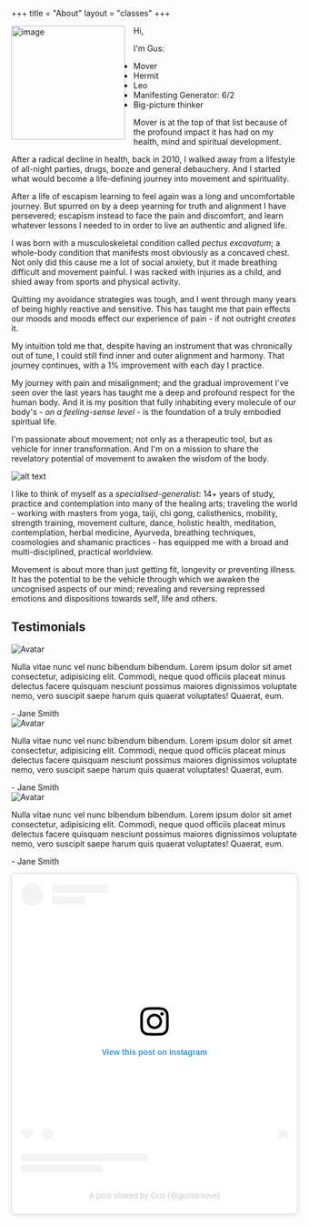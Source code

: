 +++
title = "About"
layout = "classes"
+++

<div class="article__head" style="">
    <img src="/images/gus.jpg" alt="image" height="200px" width="200px" style="float: left; margin-right: 15px;">
</div>



Hi, 

I'm Gus:
- Mover
- Hermit
- Leo
- Manifesting Generator: 6/2
- Big-picture thinker

Mover is at the top of that list because of the profound impact it has had on my health, mind and spiritual development. 

After a radical decline in health, back in 2010, I walked away from a lifestyle of all-night parties, drugs, booze and general debauchery. And I started what would become a life-defining journey into movement and spirituality. 

After a life of escapism learning to feel again was a long and uncomfortable journey. But spurred on by a deep yearning for truth and alignment I have persevered; escapism instead to face the pain and discomfort, and learn whatever lessons I needed to in order to live an authentic and aligned life. 

I was born with a musculoskeletal condition called *pectus excavatum*; a whole-body condition that manifests most obviously as a concaved chest. Not only did this cause me a lot of social anxiety, but it made breathing difficult and movement painful. I was racked with injuries as a child, and shied away from sports and physical activity. 

Quitting my avoidance strategies was tough, and I went through many years of being highly reactive and sensitive. This has taught me that pain effects our moods and moods effect our experience of pain - if not outright *creates* it. 

My intuition told me that, despite having an instrument that was chronically out of tune, I could still find inner and outer alignment and harmony. That journey continues, with a 1% improvement with each day I practice. 

My journey with pain and misalignment; and the gradual improvement I've seen over the last years has taught me a deep and profound respect for the human body. And it is my position that fully inhabiting every molecule of our body's - *on a feeling-sense level* - is the foundation of a truly embodied spiritual life. 

I'm passionate about movement; not only as a therapeutic tool, but as vehicle for inner transformation. And I'm on a mission to share the revelatory potential of movement to awaken the wisdom of the body. 

![alt text](/images/gusbridge.jpg)

I like to think of myself as a *specialised-generalist*: 14+ years of study, practice and contemplation into many of the healing arts; traveling the world - working with masters from yoga, taiji, chi gong, calisthenics, mobility, strength training, movement culture, dance, holistic health, meditation, contemplation, herbal medicine, Ayurveda, breathing techniques, cosmologies and shamanic practices - has equipped me with a broad and multi-disciplined, practical worldview. 

Movement is about more than just getting fit, longevity or preventing illness. It has the potential to be the vehicle through which we awaken the uncognised aspects of our mind; revealing and reversing repressed emotions and dispositions towards self, life and others.

<!-- ![alt text](/images/58.png) -->

<!--Slider-->

   <h2>Testimonials</h2>
  <!-- Slider main container -->
<div class="swiper">
  <!-- Additional required wrapper -->
  <div class="swiper-wrapper">
    <!-- Slides -->
    <div class="swiper-slide">
      <div class="testimonial">
          <img src="/images/gus.jpg" alt="Avatar">
          <p>Nulla vitae nunc vel nunc bibendum bibendum. Lorem ipsum dolor sit amet consectetur, adipisicing elit. Commodi, neque quod officiis placeat minus delectus facere quisquam nesciunt possimus maiores dignissimos voluptate nemo, vero suscipit saepe harum quis quaerat voluptates! Quaerat, eum.</p>
          <span>- Jane Smith</span>
        </div>
      </div>
    <div class="swiper-slide">
      <div class="testimonial">
          <img src="/images/gus.jpg" alt="Avatar">
          <p>Nulla vitae nunc vel nunc bibendum bibendum. Lorem ipsum dolor sit amet consectetur, adipisicing elit. Commodi, neque quod officiis placeat minus delectus facere quisquam nesciunt possimus maiores dignissimos voluptate nemo, vero suscipit saepe harum quis quaerat voluptates! Quaerat, eum.</p>
          <span>- Jane Smith</span>
        </div>
    </div>
    <div class="swiper-slide">
      <div class="testimonial">
          <img src="/images/gus.jpg" alt="Avatar">
          <p>Nulla vitae nunc vel nunc bibendum bibendum. Lorem ipsum dolor sit amet consectetur, adipisicing elit. Commodi, neque quod officiis placeat minus delectus facere quisquam nesciunt possimus maiores dignissimos voluptate nemo, vero suscipit saepe harum quis quaerat voluptates! Quaerat, eum.</p>
          <span>- Jane Smith</span>
        </div>
    </div>
  </div>
  <!-- If we need pagination -->

  <!-- If we need navigation buttons -->
  <div class="swiper-button-prev"></div>
  <div class="swiper-button-next"></div>

  <!-- If we need scrollbar -->
  <div class="swiper-scrollbar"></div>
</div>
    
  <link
  rel="stylesheet"
  href="https://cdn.jsdelivr.net/npm/swiper@10/swiper-bundle.min.css"
/>

<script src="https://cdn.jsdelivr.net/npm/swiper@10/swiper-bundle.min.js"></script>

<script>
  const swiper = new Swiper('.swiper', {
  // Optional parameters
  direction: 'vertical',
  loop: true,

  // If we need pagination
  pagination: {
    el: '.swiper-pagination',
  },

  // Navigation arrows
  navigation: {
    nextEl: '.swiper-button-next',
    prevEl: '.swiper-button-prev',
  },

  // And if we need scrollbar
  scrollbar: {
    el: '.swiper-scrollbar',
  },
});

  </script>

<!--Instagram Feed-->
<div class="ifeeddiv">
<p class="ifeed" ><blockquote class="instagram-media" data-instgrm-captioned data-instgrm-permalink="https://www.instagram.com/p/CoVR5-_smFq/?utm_source=ig_embed&amp;utm_campaign=loading" data-instgrm-version="14" style=" background:#FFF; border:0; border-radius:3px; box-shadow:0 0 1px 0 rgba(0,0,0,0.5),0 1px 10px 0 rgba(0,0,0,0.15); margin: 1px; max-width:540px; min-width:326px; padding:0; width:99.375%; width:-webkit-calc(100% - 2px); width:calc(100% - 2px);"><div style="padding:16px;"> <a href="https://www.instagram.com/p/CoVR5-_smFq/?utm_source=ig_embed&amp;utm_campaign=loading" style=" background:#FFFFFF; line-height:0; padding:0 0; text-align:center; text-decoration:none; width:100%;" target="_blank"> <div style=" display: flex; flex-direction: row; align-items: center;"> <div style="background-color: #F4F4F4; border-radius: 50%; flex-grow: 0; height: 40px; margin-right: 14px; width: 40px;"></div> <div style="display: flex; flex-direction: column; flex-grow: 1; justify-content: center;"> <div style=" background-color: #F4F4F4; border-radius: 4px; flex-grow: 0; height: 14px; margin-bottom: 6px; width: 100px;"></div> <div style=" background-color: #F4F4F4; border-radius: 4px; flex-grow: 0; height: 14px; width: 60px;"></div></div></div><div style="padding: 19% 0;"></div> <div style="display:block; height:50px; margin:0 auto 12px; width:50px;"><svg width="50px" height="50px" viewBox="0 0 60 60" version="1.1" xmlns="https://www.w3.org/2000/svg" xmlns:xlink="https://www.w3.org/1999/xlink"><g stroke="none" stroke-width="1" fill="none" fill-rule="evenodd"><g transform="translate(-511.000000, -20.000000)" fill="#000000"><g><path d="M556.869,30.41 C554.814,30.41 553.148,32.076 553.148,34.131 C553.148,36.186 554.814,37.852 556.869,37.852 C558.924,37.852 560.59,36.186 560.59,34.131 C560.59,32.076 558.924,30.41 556.869,30.41 M541,60.657 C535.114,60.657 530.342,55.887 530.342,50 C530.342,44.114 535.114,39.342 541,39.342 C546.887,39.342 551.658,44.114 551.658,50 C551.658,55.887 546.887,60.657 541,60.657 M541,33.886 C532.1,33.886 524.886,41.1 524.886,50 C524.886,58.899 532.1,66.113 541,66.113 C549.9,66.113 557.115,58.899 557.115,50 C557.115,41.1 549.9,33.886 541,33.886 M565.378,62.101 C565.244,65.022 564.756,66.606 564.346,67.663 C563.803,69.06 563.154,70.057 562.106,71.106 C561.058,72.155 560.06,72.803 558.662,73.347 C557.607,73.757 556.021,74.244 553.102,74.378 C549.944,74.521 548.997,74.552 541,74.552 C533.003,74.552 532.056,74.521 528.898,74.378 C525.979,74.244 524.393,73.757 523.338,73.347 C521.94,72.803 520.942,72.155 519.894,71.106 C518.846,70.057 518.197,69.06 517.654,67.663 C517.244,66.606 516.755,65.022 516.623,62.101 C516.479,58.943 516.448,57.996 516.448,50 C516.448,42.003 516.479,41.056 516.623,37.899 C516.755,34.978 517.244,33.391 517.654,32.338 C518.197,30.938 518.846,29.942 519.894,28.894 C520.942,27.846 521.94,27.196 523.338,26.654 C524.393,26.244 525.979,25.756 528.898,25.623 C532.057,25.479 533.004,25.448 541,25.448 C548.997,25.448 549.943,25.479 553.102,25.623 C556.021,25.756 557.607,26.244 558.662,26.654 C560.06,27.196 561.058,27.846 562.106,28.894 C563.154,29.942 563.803,30.938 564.346,32.338 C564.756,33.391 565.244,34.978 565.378,37.899 C565.522,41.056 565.552,42.003 565.552,50 C565.552,57.996 565.522,58.943 565.378,62.101 M570.82,37.631 C570.674,34.438 570.167,32.258 569.425,30.349 C568.659,28.377 567.633,26.702 565.965,25.035 C564.297,23.368 562.623,22.342 560.652,21.575 C558.743,20.834 556.562,20.326 553.369,20.18 C550.169,20.033 549.148,20 541,20 C532.853,20 531.831,20.033 528.631,20.18 C525.438,20.326 523.257,20.834 521.349,21.575 C519.376,22.342 517.703,23.368 516.035,25.035 C514.368,26.702 513.342,28.377 512.574,30.349 C511.834,32.258 511.326,34.438 511.181,37.631 C511.035,40.831 511,41.851 511,50 C511,58.147 511.035,59.17 511.181,62.369 C511.326,65.562 511.834,67.743 512.574,69.651 C513.342,71.625 514.368,73.296 516.035,74.965 C517.703,76.634 519.376,77.658 521.349,78.425 C523.257,79.167 525.438,79.673 528.631,79.82 C531.831,79.965 532.853,80.001 541,80.001 C549.148,80.001 550.169,79.965 553.369,79.82 C556.562,79.673 558.743,79.167 560.652,78.425 C562.623,77.658 564.297,76.634 565.965,74.965 C567.633,73.296 568.659,71.625 569.425,69.651 C570.167,67.743 570.674,65.562 570.82,62.369 C570.966,59.17 571,58.147 571,50 C571,41.851 570.966,40.831 570.82,37.631"></path></g></g></g></svg></div><div style="padding-top: 8px;"> <div style=" color:#3897f0; font-family:Arial,sans-serif; font-size:14px; font-style:normal; font-weight:550; line-height:18px;">View this post on Instagram</div></div><div style="padding: 12.5% 0;"></div> <div style="display: flex; flex-direction: row; margin-bottom: 14px; align-items: center;"><div> <div style="background-color: #F4F4F4; border-radius: 50%; height: 12.5px; width: 12.5px; transform: translateX(0px) translateY(7px);"></div> <div style="background-color: #F4F4F4; height: 12.5px; transform: rotate(-45deg) translateX(3px) translateY(1px); width: 12.5px; flex-grow: 0; margin-right: 14px; margin-left: 2px;"></div> <div style="background-color: #F4F4F4; border-radius: 50%; height: 12.5px; width: 12.5px; transform: translateX(9px) translateY(-18px);"></div></div><div style="margin-left: 8px;"> <div style=" background-color: #F4F4F4; border-radius: 50%; flex-grow: 0; height: 20px; width: 20px;"></div> <div style=" width: 0; height: 0; border-top: 2px solid transparent; border-left: 6px solid #f4f4f4; border-bottom: 2px solid transparent; transform: translateX(16px) translateY(-4px) rotate(30deg)"></div></div><div style="margin-left: auto;"> <div style=" width: 0px; border-top: 8px solid #F4F4F4; border-right: 8px solid transparent; transform: translateY(16px);"></div> <div style=" background-color: #F4F4F4; flex-grow: 0; height: 12px; width: 16px; transform: translateY(-4px);"></div> <div style=" width: 0; height: 0; border-top: 8px solid #F4F4F4; border-left: 8px solid transparent; transform: translateY(-4px) translateX(8px);"></div></div></div> <div style="display: flex; flex-direction: column; flex-grow: 1; justify-content: center; margin-bottom: 24px;"> <div style=" background-color: #F4F4F4; border-radius: 4px; flex-grow: 0; height: 14px; margin-bottom: 6px; width: 224px;"></div> <div style=" background-color: #F4F4F4; border-radius: 4px; flex-grow: 0; height: 14px; width: 144px;"></div></div></a><p style=" color:#c9c8cd; font-family:Arial,sans-serif; font-size:14px; line-height:17px; margin-bottom:0; margin-top:8px; overflow:hidden; padding:8px 0 7px; text-align:center; text-overflow:ellipsis; white-space:nowrap;"><a href="https://www.instagram.com/p/CoVR5-_smFq/?utm_source=ig_embed&amp;utm_campaign=loading" style=" color:#c9c8cd; font-family:Arial,sans-serif; font-size:14px; font-style:normal; font-weight:normal; line-height:17px; text-decoration:none;" target="_blank">A post shared by Gus (@gustamove)</a></p></div></blockquote> <script async src="//www.instagram.com/embed.js"></script></p>
</div>
